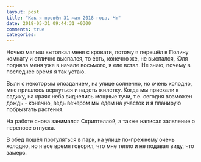```yaml
---
layout: post
title: "Как я провёл 31 мая 2018 года, Чт"
date: 2018-05-31 09:44:31 +0300
comments: true
categories: 
---
```

Ночью малыш вытолкал меня с кровати, потому я перешёл в Полину комнату и отлично выспался, то есть, конечно же, не выспался, Юля подняла меня уже в начале восьмого, я еле встал. Не знаю, почему в последнее время я так устаю.

Выли с некоторым опозданием, на улице солнечно, но очень холодно, мне пришлось вернуться и надеть жилетку. Когда мы приехали к садику, на краях неба виднелись мощные тучи, т.е. сегодня возможен дождь - конечно, ведь вечером мы едем на участок и я планирую побрызгать растения.

На работе снова занимался Скриптеллой, а также написал заявление о переносе отпуска.

В обед пошёл прогуляться в парк, на улице по-прежнему очень холодно, но я все время говорил, что мне тепло и не подавал виду, что замерз.